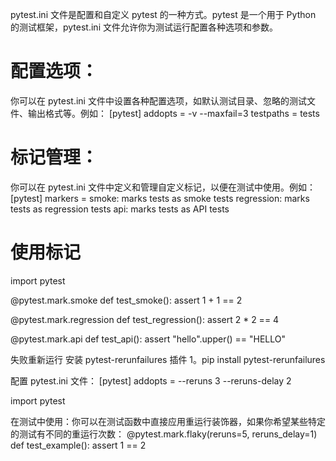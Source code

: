 
pytest.ini 文件是配置和自定义 pytest 的一种方式。pytest 是一个用于 Python 的测试框架，pytest.ini 文件允许你为测试运行配置各种选项和参数。

# 配置选项：
你可以在 pytest.ini 文件中设置各种配置选项，如默认测试目录、忽略的测试文件、输出格式等。例如：
[pytest]
addopts = -v --maxfail=3
testpaths = tests

# 标记管理：
你可以在 pytest.ini 文件中定义和管理自定义标记，以便在测试中使用。例如：
[pytest]
markers =
    smoke: marks tests as smoke tests
    regression: marks tests as regression tests
    api: marks tests as API tests
    
    
# 使用标记
import pytest

@pytest.mark.smoke
def test_smoke():
    assert 1 + 1 == 2

@pytest.mark.regression
def test_regression():
    assert 2 * 2 == 4

@pytest.mark.api
def test_api():
    assert "hello".upper() == "HELLO"

失败重新运行
安装 pytest-rerunfailures 插件
1。pip install pytest-rerunfailures

配置 pytest.ini 文件：
[pytest]
addopts = --reruns 3 --reruns-delay 2

import pytest


在测试中使用：你可以在测试函数中直接应用重运行装饰器，如果你希望某些特定的测试有不同的重运行次数：
@pytest.mark.flaky(reruns=5, reruns_delay=1)
def test_example():
    assert 1 == 2
